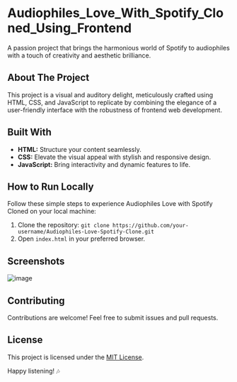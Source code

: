 # Audiophiles_Love_With_Spotify_Cloned_Using_Frontend

A passion project that brings the harmonious world of Spotify to audiophiles with a touch of creativity and aesthetic brilliance.

## About The Project

This project is a visual and auditory delight, meticulously crafted using HTML, CSS, and JavaScript to replicate by combining the elegance of a user-friendly interface with the robustness of frontend web development.


## Built With

- **HTML:** Structure your content seamlessly.
- **CSS:** Elevate the visual appeal with stylish and responsive design.
- **JavaScript:** Bring interactivity and dynamic features to life.

## How to Run Locally

Follow these simple steps to experience Audiophiles Love with Spotify Cloned on your local machine:

1. Clone the repository: `git clone https://github.com/your-username/Audiophiles-Love-Spotify-Clone.git`
2. Open `index.html` in your preferred browser.

## Screenshots

![image](https://github.com/JEEVA019/Audiophiles_Love_With_Spotify_Cloned_Using_Frontend/assets/108480731/d7e2bf38-a584-47b1-aea3-2670ad2cfa8b)

## Contributing

Contributions are welcome! Feel free to submit issues and pull requests.

## License

This project is licensed under the [MIT License](LICENSE).

Happy listening! 🎶
